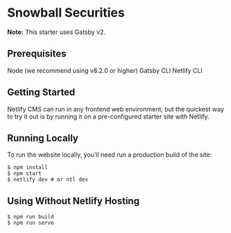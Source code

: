 # Snowball Securities

**Note:** This starter uses Gatsby v2.

## Prerequisites

Node (we recommend using v8.2.0 or higher)
Gatsby CLI
Netlify CLI

## Getting Started

Netlify CMS can run in any frontend web environment, but the quickest way to try it out is by running it on a pre-configured starter site with Netlify.

## Running Locally

To run the website locally, you'll need run a production build of the site:
```
$ npm install
$ npm start
$ netlify dev # or ntl dev
```

## Using Without Netlify Hosting

```
$ npm run build
$ npm run serve
```

